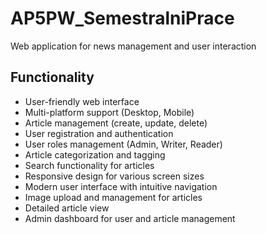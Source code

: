 # AP5PW_SemestralniPrace
Web application for news management and user interaction

## Functionality
- User-friendly web interface
- Multi-platform support (Desktop, Mobile)
- Article management (create, update, delete)
- User registration and authentication
- User roles management (Admin, Writer, Reader)
- Article categorization and tagging
- Search functionality for articles
- Responsive design for various screen sizes
- Modern user interface with intuitive navigation
- Image upload and management for articles
- Detailed article view
- Admin dashboard for user and article management
